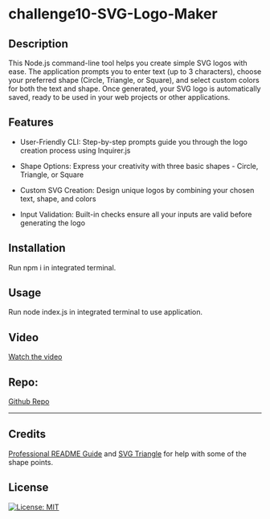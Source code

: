 # challenge10-SVG-Logo-Maker

## Description

This Node.js command-line tool helps you create simple SVG logos with ease. 
The application prompts you to enter text (up to 3 characters), choose your preferred shape (Circle, Triangle, or Square), 
and select custom colors for both the text and shape. Once generated, your SVG logo is automatically saved, 
ready to be used in your web projects or other applications.

## Features

- User-Friendly CLI: Step-by-step prompts guide you through the logo creation process using Inquirer.js

- Shape Options: Express your creativity with three basic shapes - Circle, Triangle, or Square

- Custom SVG Creation: Design unique logos by combining your chosen text, shape, and colors

- Input Validation: Built-in checks ensure all your inputs are valid before generating the logo

## Installation

Run npm i in integrated terminal.

## Usage

Run node index.js in integrated terminal to use application.

## Video

[Watch the video](https://drive.google.com/file/d/1GhUbKu8ZOd2UlxxiYzh9xHLtZ94p3Gyp/view)

## **Repo:**

[Github Repo](https://github.com/JoseGuache/challenge10-SVG-Logo-Maker)

---

## Credits

[Professional README Guide](https://coding-boot-camp.github.io/full-stack/github/professional-readme-guide) and [SVG Triangle](https://codepen.io/pukea/pen/YjOdKv) for help with some of the shape points.
 
## License

[![License: MIT](https://img.shields.io/badge/License-MIT-yellow.svg)](https://opensource.org/licenses/MIT)